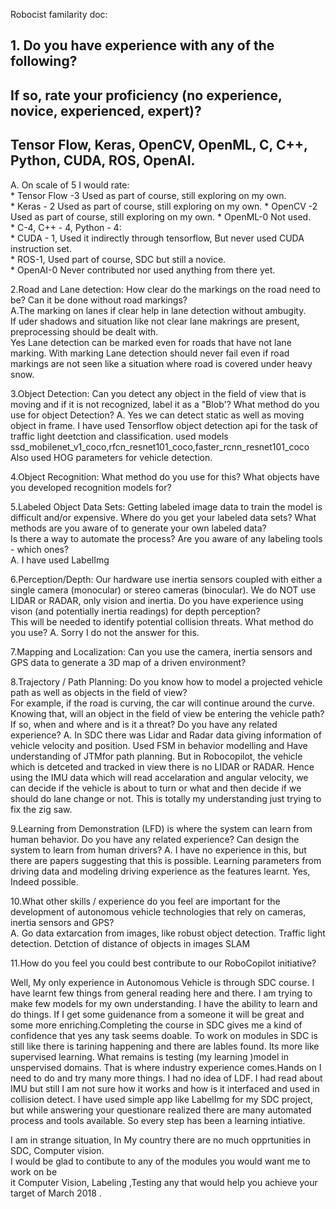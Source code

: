 Robocist familarity doc:  
## 1. Do you have experience with any of the following?  
##    If so, rate your proficiency (no experience, novice, experienced, expert)?  
##   Tensor Flow, Keras, OpenCV, OpenML, C, C++, Python, CUDA, ROS, OpenAI.   
A.   On scale of 5 I would rate:  
        * Tensor Flow -3 Used as part of course, still exploring on my own.   
        * Keras - 2 Used as part of course, still exploring on my own. 
        * OpenCV -2 Used as part of course, still exploring on my own. 
        * OpenML-0 Not used.  
        * C-4, C++ - 4, Python - 4:  
        * CUDA - 1, Used it indirectly through tensorflow, But never used CUDA instruction set.  
        * ROS-1,  Used part of course, SDC but still a novice.  
        * OpenAI-0 Never contributed nor used anything from there yet.  

2.Road and Lane detection:  How clear do the markings on the road need to be?  Can it be done without road markings?  
A.The marking on lanes if clear help in lane detection without ambugity.  
If uder shadows and situation like not clear lane makrings are present, preprocessing should be dealt with.  
Yes Lane detection can be marked even for roads that have not lane marking. With marking 
Lane detection should never fail even if road markings are not seen like a situation where road is covered under heavy snow.  


3.Object Detection:  Can you detect any object in the field of view that is moving 
and if it is not recognized, label it as a "Blob'?  What method do you use for object Detection? 
A. Yes we can detect static as well as moving object in frame.
I have used Tensorflow object detection api for the task of traffic light deetction and classification.
used models ssd_mobilenet_v1_coco,rfcn_resnet101_coco,faster_rcnn_resnet101_coco  
Also used HOG parameters for vehicle detection.  


4.Object Recognition:  What method do you use for this?  What objects have you developed recognition models for? 

5.Labeled Object Data Sets: Getting labeled image data to train the model is difficult and/or expensive. 
Where do you get your labeled data sets?  What methods are you aware of to generate your own labeled data?  
Is there a way to automate the process?  Are you aware of any labeling tools - which ones?  
A. I have used LabelImg


6.Perception/Depth:  Our hardware use inertia sensors coupled with either a single camera (monocular) 
or stereo cameras (binocular). We do NOT use LIDAR or RADAR, only vision and inertia. 
Do you have experience using vison (and potentially inertia readings) for depth perception?  
This will be needed to identify potential collision threats.  What method do you use?
A. Sorry I do not the answer for this.

7.Mapping and Localization:  Can you use the camera, inertia sensors and GPS data to generate a 3D map of a driven environment?

8.Trajectory / Path Planning: Do you know how to model a projected vehicle path as well as objects in the field of view?  
For example, if the road is curving, the car will continue around the curve. 
Knowing that, will an object in the field of view be entering the vehicle path? 
If so, when and where and is it a threat?  Do you have any related experience?
A. In SDC there was Lidar and Radar data giving information of vehicle velocity and position. 
Used FSM in behavior modelling and Have understanding of JTMfor path planning.
But in Robocopilot, the vehicle which is detceted and tracked in view there is no LIDAR or RADAR. Hence using the IMU data which will read accelaration and angular velocity, we can decide if the vehicle is about to turn or what and then decide if we should do lane change or not.
This is totally my understanding just trying to fix the zig saw. 


9.Learning from Demonstration (LFD) is where the system can learn from human behavior.  Do you have any related experience? Can design the system to learn from human drivers?
A. I have no experience in this, but there are papers suggesting that this is possible.
   Learning parameters from driving data and modeling driving experience as the features learnt.
   Yes, Indeed possible.

10.What other skills / experience do you feel are important for the development of autonomous 
vehicle technologies that rely on cameras, inertia sensors and GPS?  
A.  Go data extarcation from images, like robust object detection.
    Traffic light detection.
    Detction of distance of objects in images
    SLAM
   
11.How do you feel you could best contribute to our RoboCopilot initiative?   

  Well, My only experience in Autonomous Vehicle is through SDC course. I have learnt few things from general reading here and there. I am trying to make few models for my own understanding. I have the ability to learn and do things. If I get some guidenance from a someone it will be great and some more enriching.Completing the course in SDC gives me a kind of confidence that yes any task seems doable. To work on modules in SDC is still like there is tarining happening and there are lables found. Its more like supervised learning. What remains is testing (my learning )model in unspervised domains. That is where industry experience comes.Hands on I need to do and try many more things.  I had no idea of LDF. I had read about IMU but still I am not sure how it works and how is it interfaced and used in collision detect. I have used simple app like LabelImg for my SDC project, but while answering your questionare realized there are many automated process and tools available. So every step has been a learning intiative. 

  I am in strange situation, In My country there are no much opprtunities in SDC, Computer vision.  
  I would be glad to contibute to any of the modules you would want me to work on be  
  it Computer Vision, Labeling ,Testing any    that would help you achieve your target of March 2018 .

